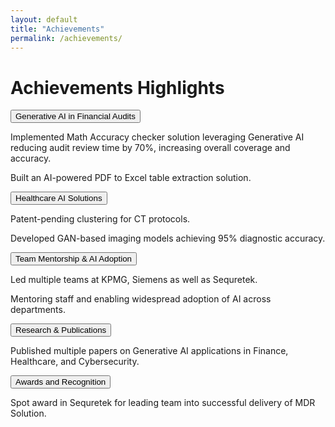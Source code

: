 ```yaml
---
layout: default
title: "Achievements"
permalink: /achievements/
---
```


# Achievements Highlights

<div class="timeline fade-in">

<div class="timeline-entry">
  <button class="collapsible">Generative AI in Financial Audits</button>
  <div class="content-collapsible">
    <p>Implemented Math Accuracy checker solution leveraging Generative AI reducing audit review time by 70%, increasing overall coverage and accuracy.</p>
    <p>Built an AI-powered PDF to Excel table extraction solution.</p>
  </div>
</div>

<div class="timeline-entry">
  <button class="collapsible">Healthcare AI Solutions</button>
  <div class="content-collapsible">
    <p>Patent-pending clustering for CT protocols.</p>
    <p>Developed GAN-based imaging models achieving 95% diagnostic accuracy.</p>
  </div>
</div>

<div class="timeline-entry">
  <button class="collapsible">Team Mentorship & AI Adoption</button>
  <div class="content-collapsible">
    <p>Led multiple teams at KPMG, Siemens as well as Sequretek.</p>
    <p>Mentoring staff and enabling widespread adoption of AI across departments.</p>
  </div>
</div>

<div class="timeline-entry">
  <button class="collapsible">Research & Publications</button>
  <div class="content-collapsible">
    <p>Published multiple papers on Generative AI applications in Finance, Healthcare, and Cybersecurity.</p>
  </div>
</div>

<div class="timeline-entry">
  <button class="collapsible">Awards and Recognition</button>
  <div class="content-collapsible">
    <p>Spot award in Sequretek for leading team into successful delivery of MDR Solution.</p>
  </div>
</div>

</div>
